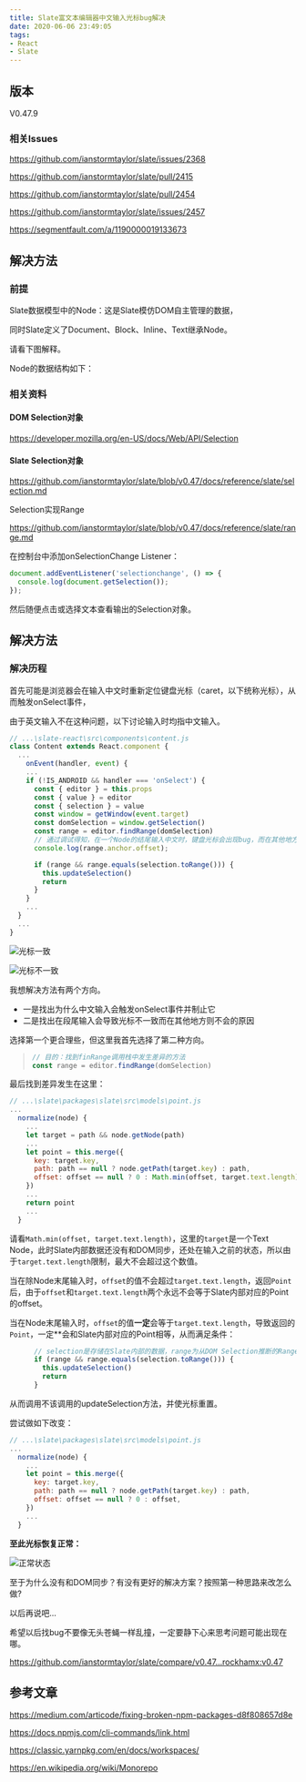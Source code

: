 ```yaml
---
title: Slate富文本编辑器中文输入光标bug解决
date: 2020-06-06 23:49:05
tags:
- React
- Slate
---
```


## 版本

V0.47.9

### 相关Issues

https://github.com/ianstormtaylor/slate/issues/2368

https://github.com/ianstormtaylor/slate/pull/2415

https://github.com/ianstormtaylor/slate/pull/2454

https://github.com/ianstormtaylor/slate/issues/2457

https://segmentfault.com/a/1190000019133673

## 解决方法

### 前提

Slate数据模型中的Node：这是Slate模仿DOM自主管理的数据，

同时Slate定义了Document、Block、Inline、Text继承Node。

请看下图解释。



Node的数据结构如下：



### 相关资料

#### DOM Selection对象

https://developer.mozilla.org/en-US/docs/Web/API/Selection

#### Slate Selection对象

https://github.com/ianstormtaylor/slate/blob/v0.47/docs/reference/slate/selection.md

Selection实现Range

https://github.com/ianstormtaylor/slate/blob/v0.47/docs/reference/slate/range.md



在控制台中添加onSelectionChange Listener：

```javascript
document.addEventListener('selectionchange', () => {
  console.log(document.getSelection());
});
```

然后随便点击或选择文本查看输出的Selection对象。



## 解决方法



### 解决历程

首先可能是浏览器会在输入中文时重新定位键盘光标（caret，以下统称光标），从而触发onSelect事件，

由于英文输入不在这种问题，以下讨论输入时均指中文输入。

```javascript
// ...\slate-react\src\components\content.js
class Content extends React.component {
  ...
  	onEvent(handler, event) {
  	...
    if (!IS_ANDROID && handler === 'onSelect') {
      const { editor } = this.props
      const { value } = editor
      const { selection } = value
      const window = getWindow(event.target)
      const domSelection = window.getSelection()
      const range = editor.findRange(domSelection)
      // 通过调试得知，在一个Node的结尾输入中文时，键盘光标会出现bug，而在其他地方输入则不会。在Node末尾输入中文时，range中的offset与domSelection中的不一致。如下图对比。
      console.log(range.anchor.offset);

      if (range && range.equals(selection.toRange())) {
        this.updateSelection()
        return
      }
    }
  	...
  }
  ...
}
```

![光标一致](/images/1591671154049.png)

![光标不一致](/images/1591671095180.png)



我想解决方法有两个方向。

- 一是找出为什么中文输入会触发onSelect事件并制止它
- 二是找出在段尾输入会导致光标不一致而在其他地方则不会的原因

选择第一个更合理些，但这里我首先选择了第二种方向。

> ```javascript
> // 目的：找到finRange调用栈中发生差异的方法
> const range = editor.findRange(domSelection)
> ```

最后找到差异发生在这里：

```javascript
// ...\slate\packages\slate\src\models\point.js
...
  normalize(node) {
    ...
    let target = path && node.getNode(path)
    ...
    let point = this.merge({
      key: target.key,
      path: path == null ? node.getPath(target.key) : path,
      offset: offset == null ? 0 : Math.min(offset, target.text.length),
    })
    ...
    return point
    ...
  }
```

请看`Math.min(offset, target.text.length)`，这里的`target`是一个Text Node，此时Slate内部数据还没有和DOM同步，还处在输入之前的状态，所以由于`target.text.length`限制，最大不会超过这个数值。

当在除Node末尾输入时，`offset`的值不会超过`target.text.length`，返回`Point`后，由于`offset`和`target.text.length`两个永远不会等于Slate内部对应的Point的offset。

当在Node末尾输入时，`offset`的值**一定**会等于`target.text.length`，导致返回的`Point`，一定**会和Slate内部对应的Point相等，从而满足条件：

```javascript
      // selection是存储在Slate内部的数据，range为从DOM Selection推断的Range，它出现了问题。
      if (range && range.equals(selection.toRange())) {
        this.updateSelection()
        return
      }
```

从而调用不该调用的updateSelection方法，并使光标重置。

尝试做如下改变：

```javascript
// ...\slate\packages\slate\src\models\point.js
...
  normalize(node) {
    ...
    let point = this.merge({
      key: target.key,
      path: path == null ? node.getPath(target.key) : path,
      offset: offset == null ? 0 : offset,
    })
    ...
  }
```

**至此光标恢复正常：**

![正常状态](/images/1591679334365.png)

至于为什么没有和DOM同步？有没有更好的解决方案？按照第一种思路来改怎么做?

以后再说吧...

希望以后找bug不要像无头苍蝇一样乱撞，一定要静下心来思考问题可能出现在哪。

https://github.com/ianstormtaylor/slate/compare/v0.47...rockhamx:v0.47



## 参考文章

https://medium.com/articode/fixing-broken-npm-packages-d8f808657d8e

https://docs.npmjs.com/cli-commands/link.html

https://classic.yarnpkg.com/en/docs/workspaces/

https://en.wikipedia.org/wiki/Monorepo